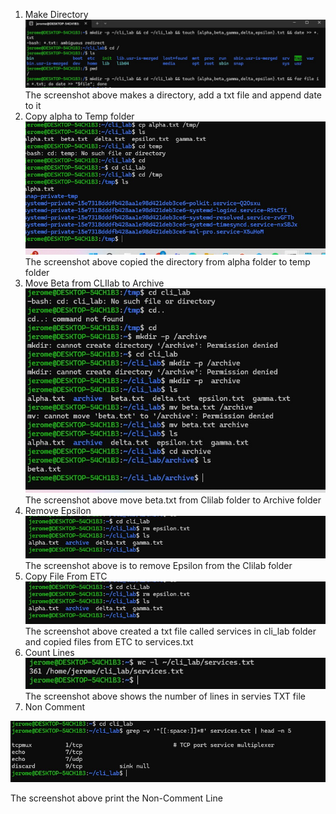 1. Make Directory
![Make Directory](./screenshot/Make%20directory.jpg)
The screenshot above makes a directory, add a txt file and append date to it
2. Copy alpha to Temp folder
![Copy alpha to Temp folder](./screenshot/copy%20alpha%20to%20temp%20folder.jpg)
The screenshot above copied the directory from alpha folder to temp folder
3. Move Beta from CLIlab to Archive
![Move beta from clilab to archive](./screenshot/move%20beta%20from%20clilab%20to%20archive.jpg)
The screenshot above move beta.txt from Clilab folder to Archive folder
4. Remove Epsilon
![Remove Epsilon](./screenshot/Remove%20Epsilon.jpg)
The screenshot above is to remove Epsilon from the Clilab folder
5. Copy File From ETC
![Copy from ETC](./screenshot/Remove%20Epsilon.jpg)
The screenshot above created a txt file called services in cli_lab folder and copied files from ETC to services.txt
5. Count Lines
![Count lines in the services.txt](./screenshot/Count%20lines.jpg)
The screenshot above shows the number of lines in servies TXT file
6. Non Comment

![Non Comment](./screenshot/Non%20Comment.jpg)

The screenshot above print the Non-Comment Line




